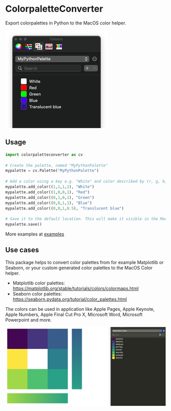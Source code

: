 # ColorpaletteConverter

Export colorpalettes in Python to the MacOS color helper. 

![MacOS color helper](assets/output.png)

## Usage

```python
import colorpaletteconverter as cv

# Create the palette, named "MyPythonPalette"
mypalette = cv.Palette("MyPythonPalette")

# Add a color using a key e.g. "White" and color described by (r, g, b, a)
mypalette.add_color((1,1,1,1), "White")
mypalette.add_color((1,0,0,1), "Red")
mypalette.add_color((0,1,0,1), "Green")
mypalette.add_color((0,0,1,1), "Blue")
mypalette.add_color((0,0,1,0.5), "Translucent blue")

# Save it to the default location. This will make it visible in the MacOS color palette.
mypalette.save()
```

More examples at [examples]()

## Use cases
This package helps to convert color palettes from for example Matplotlib or Seaborn, or your custom generated color palettes to the MacOS Color helper.

- Matplotlib color palettes: https://matplotlib.org/stable/tutorials/colors/colormaps.html
- Seaborn color palettes: https://seaborn.pydata.org/tutorial/color_palettes.html

The colors can be used in application like Apple Pages, Apple Keynote, Apple Numbers, Apple Final Cut Pro X, Microsoft Word, Microsoft Powerpoint and more.

![Example in Apple Pages](assets/PagesViridisExample.png)
